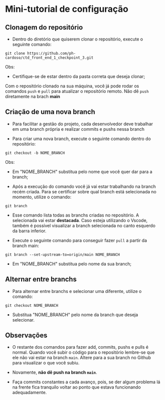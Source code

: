 # Mini-tutorial de configuração

## Clonagem do repositório

- Dentro do diretório que quiserem clonar o repositório, execute o seguinte comando:

``` git
git clone https://github.com/ph-cardoso/ctd_front_end_1_checkpoint_3.git
```

Obs:

- Certifique-se de estar dentro da pasta correta que deseja clonar;

Com o repositório clonado na sua máquina, você já pode rodar os comandos `push` e `pull` para atualizar o repositório remoto. Não dê `push` diretamente na brach **main**

## Criação de uma nova branch

- Para facilitar a gestão do projeto, cada desenvolvedor deve trabalhar em uma branch própria e realizar commits e pushs nessa branch

- Para criar uma nova branch, execute o seguinte comando dentro do repositório:

``` git
git checkout -b NOME_BRANCH
```

Obs:

- Em "NOME_BRANCH" substitua pelo nome que você quer dar para a branch;

- Após a execução do comando você já vai estar trabalhando na branch recém criada. Para se certificar sobre qual branch está selecionada no momento, utilize o comando:

``` git
git branch
```

- Esse comando lista todas as branchs criadas no repositório. A selecionada vai estar **destacada**. Caso esteja utilizando o Vscode, também é possível visualizar a branch selecionada no canto esquerdo da barra inferior.

- Execute o seguinte comando para conseguir fazer `pull` a partir da branch main:

``` git
git branch --set-upstream-to=origin/main NOME_BRANCH
```

- Em "NOME_BRANCH" substitua pelo nome da sua branch;

## Alternar entre branchs

- Para alternar entre branchs e selecionar uma diferente, utilize o comando:

``` git
git checkout NOME_BRANCH
```

- Substitua "NOME_BRANCH" pelo nome da branch que deseja selecionar.

## Observações

- O restante dos comandos para fazer add, commits, pushs e pulls é normal. Quando você subir o código para o repositório lembre-se que ele não vai estar na branch `main`. Altere para a sua branch no Github para visualizar o que você subiu.

- Novamente, **não dê push na branch `main`**.

- Faça commits constantes a cada avanço, pois, se der algum problema lá na frente fica tranquilo voltar ao ponto que estava funcionando adequadamente.
